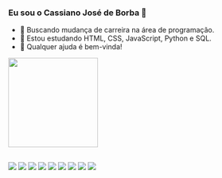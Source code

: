### Eu sou o Cassiano José de Borba 👋

- 🔭 Buscando mudança de carreira na área de programação.
- 🌱 Estou estudando HTML, CSS, JavaScript, Python e SQL.
- 🤔 Qualquer ajuda é bem-vinda!

<div>
  <a href="https://beacons.ai/Cas2io">
  <img height="180em" src="https://github-readme-stats.vercel.app/api?username=Cas2io&show_icons=true&theme=tokyonight&include_all_commits=true&count_private=true"/>
</div>

##

<div>
  <a href="https://www.facebook.com/cassiano.j.borba" target="_blank"><img src="https://img.shields.io/badge/Facebook-1877F2?style=for-the-badge&logo=facebook&logoColor=white" target="_blank"></a>
  <a href="https://www.instagram.com/cas2iano/" target="_blank"><img src="https://img.shields.io/badge/Instagram-E4405F?style=for-the-badge&logo=instagram&logoColor=white" target="_blank"></a>
  <a href="https://twitter.com/Cas2io" target="_blank"><img src="https://img.shields.io/badge/Twitter-1DA1F2?style=for-the-badge&logo=twitter&logoColor=white" target="_blank"></a>
  <a href="https://www.linkedin.com/in/cassiano-jos%C3%A9-de-borba-5a69ab9a/" target="_blank"><img src="https://img.shields.io/badge/LinkedIn-0077B5?style=for-the-badge&logo=linkedin&logoColor=white" target="_blank"></a>
  <a href="https://www.tiktok.com/@cas2io?lang=pt-BR" target="_blank"><img src="https://img.shields.io/badge/TikTok-000000?style=for-the-badge&logo=tiktok&logoColor=white" target="_blank"></a>
  <a href="https://www.youtube.com/channel/UCmDSoxm9_ZAlclZz4lOPuVQ" target="_blank"><img src="https://img.shields.io/badge/YouTube-FF0000?style=for-the-badge&logo=youtube&logoColor=white" target="_blank"></a>
  <a href="https://www.twitch.tv/cas2iano" target="_blank"><img src="https://img.shields.io/badge/Twitch-9146FF?style=for-the-badge&logo=twitch&logoColor=white" target="_blank"></a>
  <a href="https://steamcommunity.com/id/Cas2io" target="_blank"><img src="https://img.shields.io/badge/Steam-000000?style=for-the-badge&logo=steam&logoColor=white" target="_blank"></a>
  <a href="https://open.spotify.com/user/cassianodborba?si=0a6a2cdc14754eb7" target="_blank"><img src="https://img.shields.io/badge/Spotify-1ED760?&style=for-the-badge&logo=spotify&logoColor=white" target="_blank"></a>
</div>
